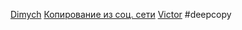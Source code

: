 [Dimych](https://www.youtube.com/watch?v=I8LNJpG60vI&t=10s&ab_channel=IT-KAMASUTRA)
[Копирование из соц. сети](https://www.youtube.com/watch?v=6napu-MGQDo&ab_channel=IT-KAMASUTRA)
[Victor](https://www.youtube.com/watch?v=zGZFceKcUdw&list=PLbLBXDhswD1fjekx0FEBa-S7ygqMTnf2N&index=15&ab_channel=IT-INCUBATOR)
#deepcopy
